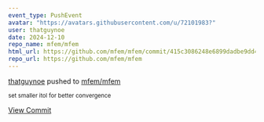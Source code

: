 ```yaml
---
event_type: PushEvent
avatar: "https://avatars.githubusercontent.com/u/72101983?"
user: thatguynoe
date: 2024-12-10
repo_name: mfem/mfem
html_url: https://github.com/mfem/mfem/commit/415c3086248e6899dadbe9dd46fd67f5684641b4
repo_url: https://github.com/mfem/mfem
---
```


<a href='https://github.com/thatguynoe' target='_blank'>thatguynoe</a> pushed to <a href='https://github.com/mfem/mfem' target='_blank'>mfem/mfem</a>

<small>set smaller itol for better convergence</small>

<a href='https://github.com/mfem/mfem/commit/415c3086248e6899dadbe9dd46fd67f5684641b4' target='_blank'>View Commit</a>